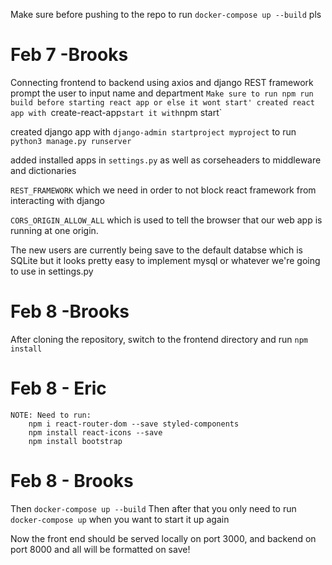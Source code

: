 Make sure before pushing to the repo to run `docker-compose up --build` pls



# Feb 7 -Brooks
Connecting frontend to backend using axios and django REST framework
prompt the user to input name and department
`Make sure to run npm run build before starting react app or else it wont start'
created react app with `create-react-app` start it with `npm start`

created django app with `django-admin startproject myproject`
to run `python3 manage.py runserver`

added installed apps in `settings.py`
as well as corseheaders to middleware and dictionaries

`REST_FRAMEWORK` which we need in order to not block react framework from interacting with django

`CORS_ORIGIN_ALLOW_ALL` which is used to tell the browser that our web app is running at one origin.

The new users are currently being save to the default databse which is SQLite but it looks pretty easy to implement mysql or whatever we're going to use in settings.py


# Feb 8 -Brooks

After cloning the repository, switch to the frontend directory and run `npm install`
# Feb 8 - Eric
    NOTE: Need to run:
        npm i react-router-dom --save styled-components
        npm install react-icons --save
        npm install bootstrap
# Feb 8 - Brooks
Then `docker-compose up --build` 
Then after that you only need to run `docker-compose up` when you want to start it up again



Now the front end should be served locally on port 3000, and backend on port 8000 and all will be formatted on save!
